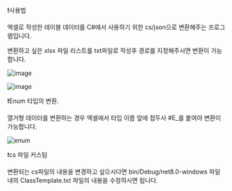 ❗사용법

엑셀로 작성한 테이블 데이터를 C#에서 사용하기 위한 cs/json으로 변환해주는 프로그램입니다.

변환하고 싶은 xlsx 파일 리스트를 txt파일로 작성후 경로를 지정해주시면 변환이 가능합니다.

![image](https://github.com/user-attachments/assets/5b8a6834-54d0-4b14-9ea7-94427b6582ac)

![image](https://github.com/user-attachments/assets/f6017fdb-a4e4-4f7a-b9c0-ce398d5b7024)

❗Enum 타입의 변환.

열거형 데이터를 변환하는 경우 엑셀에서 타입 이름 앞에 접두사 #E_를 붙여야 변환이 가능합니다.

![enum](https://github.com/user-attachments/assets/658073a0-6807-437d-bbc9-1b910ba19cbc)

❗cs 파일 커스텀

변환되는 cs파일의 내용을 변경하고 싶으시다면 bin/Debug/net8.0-windows 파일 내의 ClassTemplate.txt 파일의 내용을 수정하시면 됩니다.

